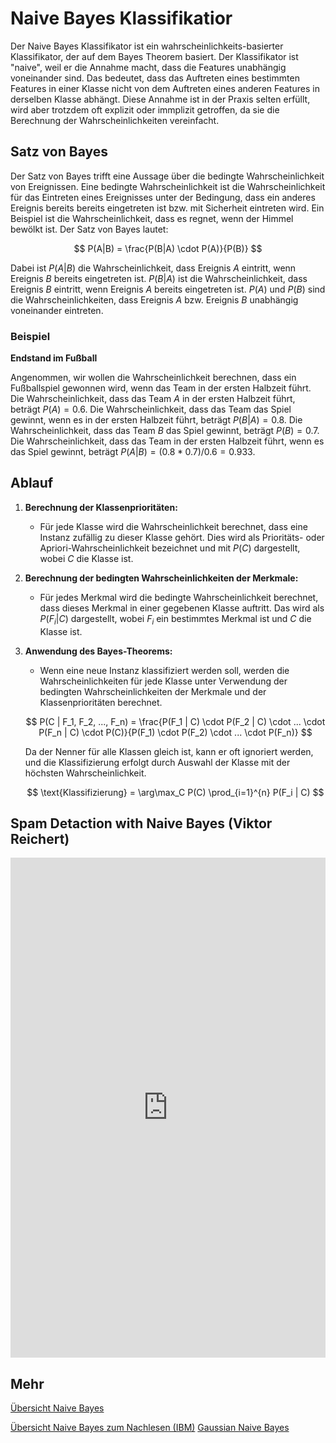 # Naive Bayes Klassifikatior

Der Naive Bayes Klassifikator ist ein wahrscheinlichkeits-basierter Klassifikator, der auf dem Bayes Theorem basiert. Der Klassifikator ist "naive", weil er die Annahme macht, dass die Features unabhängig voneinander sind. Das bedeutet, dass das Auftreten eines bestimmten Features in einer Klasse nicht von dem Auftreten eines anderen Features in derselben Klasse abhängt. Diese Annahme ist in der Praxis selten erfüllt, wird aber trotzdem oft explizit oder immplizit getroffen, da sie die Berechnung der Wahrscheinlichkeiten vereinfacht.

## Satz von Bayes

Der Satz von Bayes trifft eine Aussage über die bedingte Wahrscheinlichkeit von Ereignissen. Eine bedingte Wahrscheinlichkeit ist die Wahrscheinlichkeit für das Eintreten eines Ereignisses unter der Bedingung, dass ein anderes Ereignis bereits bereits eingetreten ist bzw. mit Sicherheit eintreten wird. Ein Beispiel ist die Wahrscheinlichkeit, dass es regnet, wenn der Himmel bewölkt ist. Der Satz von Bayes lautet: 

$$
P(A|B) = \frac{P(B|A) \cdot P(A)}{P(B)}
$$

Dabei ist $P(A|B)$ die Wahrscheinlichkeit, dass Ereignis $A$ eintritt, wenn Ereignis $B$ bereits eingetreten ist. $P(B|A)$ ist die Wahrscheinlichkeit, dass Ereignis $B$ eintritt, wenn Ereignis $A$ bereits eingetreten ist. $P(A)$ und $P(B)$ sind die Wahrscheinlichkeiten, dass Ereignis $A$ bzw. Ereignis $B$ unabhängig voneinander eintreten.

### Beispiel

**Endstand im Fußball**

Angenommen, wir wollen die Wahrscheinlichkeit berechnen, dass ein Fußballspiel gewonnen wird, wenn das Team in der ersten Halbzeit führt. Die Wahrscheinlichkeit, dass das Team $A$ in der ersten Halbzeit führt, beträgt $P(A) = 0.6$. Die Wahrscheinlichkeit, dass das Team das Spiel gewinnt, wenn es in der ersten Halbzeit führt, beträgt $P(B|A) = 0.8$. Die Wahrscheinlichkeit, dass das Team $B$ das Spiel gewinnt, beträgt $P(B) = 0.7$. Die Wahrscheinlichkeit, dass das Team in der ersten Halbzeit führt, wenn es das Spiel gewinnt, beträgt $P(A|B) = (0.8*0.7)/0.6 = 0.933$.

## Ablauf

1. **Berechnung der Klassenprioritäten:**
   - Für jede Klasse wird die Wahrscheinlichkeit berechnet, dass eine Instanz zufällig zu dieser Klasse gehört. Dies wird als Prioritäts- oder Apriori-Wahrscheinlichkeit bezeichnet und mit $P(C)$ dargestellt, wobei $C$ die Klasse ist.

2. **Berechnung der bedingten Wahrscheinlichkeiten der Merkmale:**
   - Für jedes Merkmal wird die bedingte Wahrscheinlichkeit berechnet, dass dieses Merkmal in einer gegebenen Klasse auftritt. Das wird als $P(F_i | C)$ dargestellt, wobei $F_i$ ein bestimmtes Merkmal ist und $C$ die Klasse ist.

3. **Anwendung des Bayes-Theorems:**
   - Wenn eine neue Instanz klassifiziert werden soll, werden die Wahrscheinlichkeiten für jede Klasse unter Verwendung der bedingten Wahrscheinlichkeiten der Merkmale und der Klassenprioritäten berechnet.

   $$
   P(C | F_1, F_2, ..., F_n) = \frac{P(F_1 | C) \cdot P(F_2 | C) \cdot ... \cdot P(F_n | C) \cdot P(C)}{P(F_1) \cdot P(F_2) \cdot ... \cdot P(F_n)}
   $$

   Da der Nenner für alle Klassen gleich ist, kann er oft ignoriert werden, und die Klassifizierung erfolgt durch Auswahl der Klasse mit der höchsten Wahrscheinlichkeit.

   $$
   \text{Klassifizierung} = \arg\max_C P(C) \prod_{i=1}^{n} P(F_i | C)
   $$


## Spam Detaction with Naive Bayes (Viktor Reichert)
<iframe src="https://www.kaggle.com/embed/viktorreichert/spam-detaction-with-naive-bayes?kernelSessionId=130998781" height="800" style="margin: 0 auto; width: 100%; max-width: 950px;" frameborder="0" scrolling="auto" title="spam detaction with naive bayes"></iframe>

## Mehr

[Übersicht Naive Bayes](https://www.datacamp.com/tutorial/naive-bayes-scikit-learn)

[Übersicht Naive Bayes zum Nachlesen (IBM)](https://www.ibm.com/de-de/topics/naive-bayes)
[Gaussian Naive Bayes](https://medium.com/@kashishdafe0410/gaussian-naive-bayes-understanding-the-basics-and-applications-52098087b963)
